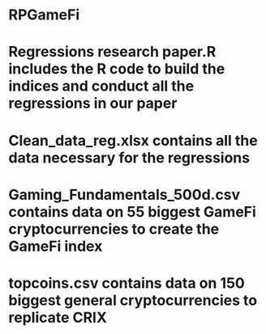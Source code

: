 # RPGameFi
# Regressions research paper.R includes the R code to build the indices and conduct all the regressions in our paper
# Clean_data_reg.xlsx contains all the data necessary for the regressions 
# Gaming_Fundamentals_500d.csv contains data on 55 biggest GameFi cryptocurrencies to create the GameFi index
# topcoins.csv contains data on 150 biggest general cryptocurrencies to replicate CRIX
